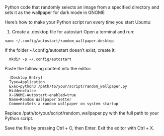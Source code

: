 Python code that randomly selects an image from a specified directory and sets it as the wallpaper for dark mode in GNOME

Here’s how to make your Python script run every time you start Ubuntu:

1. Create a .desktop file for autostart
Open a terminal and run:

  ```
  nano ~/.config/autostart/random_wallpaper.desktop
  ```

If the folder ~/.config/autostart doesn’t exist, create it:

```
  mkdir -p ~/.config/autostart
```

Paste the following content into the editor:

```
  [Desktop Entry]
  Type=Application
  Exec=python3 /path/to/your/script/random_wallpaper.py
  Hidden=false
  X-GNOME-Autostart-enabled=true
  Name=Random Wallpaper Setter
  Comment=Sets a random wallpaper on system startup
```

Replace /path/to/your/script/random_wallpaper.py with the full path to your Python script.

Save the file by pressing Ctrl + O, then Enter. Exit the editor with Ctrl + X.
